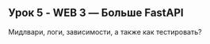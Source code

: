 ## Урок 5 - WEB 3 — Больше FastAPI
Мидлвари, логи, зависимости, а также как тестировать?

<!-- ### Домашнее задание
- В проект добавить:
    - Мидлварь, которая будет добавлять хедер X-Latency с длительность выполнения запроса в ms.
    - Обработчик исключений, который в случае исключения будет логировать исключение и весь запрос -->
